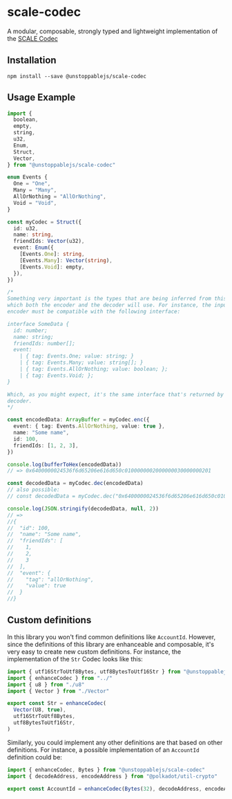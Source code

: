 # scale-codec

A modular, composable, strongly typed and lightweight implementation of the [SCALE Codec](https://docs.substrate.io/v3/advanced/scale-codec/)

## Installation

    npm install --save @unstoppablejs/scale-codec

## Usage Example

```ts
import {
  boolean,
  empty,
  string,
  u32,
  Enum,
  Struct,
  Vector,
} from "@unstoppablejs/scale-codec"

enum Events {
  One = "One",
  Many = "Many",
  AllOrNothing = "AllOrNothing",
  Void = "Void",
}

const myCodec = Struct({
  id: u32,
  name: string,
  friendIds: Vector(u32),
  event: Enum({
    [Events.One]: string,
    [Events.Many]: Vector(string),
    [Events.Void]: empty,
  }),
})

/*
Something very important is the types that are being inferred from this definition,
which both the encoder and the decoder will use. For instance, the input of the
encoder must be compatible with the following interface:

interface SomeData {
  id: number;
  name: string;
  friendIds: number[];
  event:
    | { tag: Events.One; value: string; }
    | { tag: Events.Many; value: string[]; }
    | { tag: Events.AllOrNothing; value: boolean; };
    | { tag: Events.Void; };
}

Which, as you might expect, it's the same interface that's returned by the
decoder.
*/

const encodedData: ArrayBuffer = myCodec.enc({
  event: { tag: Events.AllOrNothing, value: true },
  name: "Some name",
  id: 100,
  friendIds: [1, 2, 3],
})

console.log(bufferToHex(encodedData))
// => 0x6400000024536f6d65206e616d650c0100000002000000030000000201

const decodedData = myCodec.dec(encodedData)
// also possible:
// const decodedData = myCodec.dec("0x6400000024536f6d65206e616d650c0100000002000000030000000201")

console.log(JSON.stringify(decodedData, null, 2))
// =>
//{
//  "id": 100,
//  "name": "Some name",
//  "friendIds": [
//    1,
//    2,
//    3
//  ],
//  "event": {
//    "tag": "allOrNothing",
//    "value": true
//  }
//}
```

## Custom definitions

In this library you won't find common definitions like `AccountId`. However,
since the definitions of this library are enhanceable and composable, it's
very easy to create new custom definitions. For instance, the implementation of
the `Str` Codec looks like this:

```ts
import { utf16StrToUtf8Bytes, utf8BytesToUtf16Str } from "@unstoppablejs/utils"
import { enhanceCodec } from "../"
import { u8 } from "./u8"
import { Vector } from "./Vector"

export const Str = enhanceCodec(
  Vector(U8, true),
  utf16StrToUtf8Bytes,
  utf8BytesToUtf16Str,
)
```

Similarly, you could implement any other definitions are that based on other
definitions. For instance, a possible implementation of an `AccountId`
definition could be:

```ts
import { enhanceCodec, Bytes } from "@unstoppablejs/scale-codec"
import { decodeAddress, encodeAddress } from "@polkadot/util-crypto"

export const AccountId = enhanceCodec(Bytes(32), decodeAddress, encodeAddress)
```
